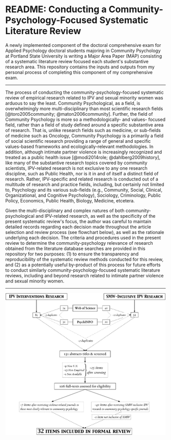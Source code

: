 # README: Conducting a **Community-Psychology-Focused** Systematic Literature Review

A newly implemented component of the doctoral comprehensive exam for Applied Psychology doctoral students majoring in Community Psychology at Portland State University is writing a Major Area Paper (MAP) consisting of a systematic literature review focused each student's substantive research area. This repository contains the inputs and outputs from my personal process of completing this component of my comprehensive exam.

-----

The process of conducting the community-psychology-focused systematic review of empirical research related to IPV and sexual minority women was arduous to say the least. Community Psychological, as a field, is overwhelmingly more multi-disciplinary than most scientific research fields [@toro2005community; @maton2006community]. Further, the field of Community Psychology is more so a methodologically- and values- focused field, rather than a field of study defined around a specific substantive area of research. That is, unlike research fields such as medicine, or sub-fields of medicine such as Oncology, Community Psychology is a primarily a field of social scientific research providing a range of general and specific values-based frameworks and ecologically-relevant methodologies. In addition, although intimate partner violence is increasingly recognized and treated as a public health issue [@modi2014role; @dahlberg2009history], like many of the substantive research topics covered by community scientists, IPV-related research is not exclusive to any one research discipline, such as Public Health, nor is it in and of itself a distinct field of research. Rather, IPV-specific and related research is conducted out of a multitude of research and practice fields, including, but certainly not limited to, Psychology and its various sub-fields (e.g., Community, Social, Clinical, Organizational, and Cognitive Psychology), Sociology, Criminology, Public Policy, Economics, Public Health, Biology, Medicine, etcetera.

Given the multi-disciplinary and complex natures of both community-psychological and IPV-related research, as well as the specificity of the present systematic review's focus, the author was careful to maintain detailed records regarding each decision made throughout the article selection and review process (see flowchart below), as well as the rationale underlying each decision. The criteria and procedures used in the present review to determine the community-psychology relevance of research obtained from the literature database searches are provided in this repository for two purposes: (1) to ensure the transparency and reproducibility of the systematic review methods conducted for this review, and (2) as a potentially useful by-product of this process for future efforts to conduct similarly community-psychology-focused systematic literature reviews, including and beyond research related to intimate partner violence and sexual minority women.

-----

![Flow-chart of systematic literature database search results and decisions for inclusion and exclusion in formal review.](graphics/inputs/flowchart.png)
